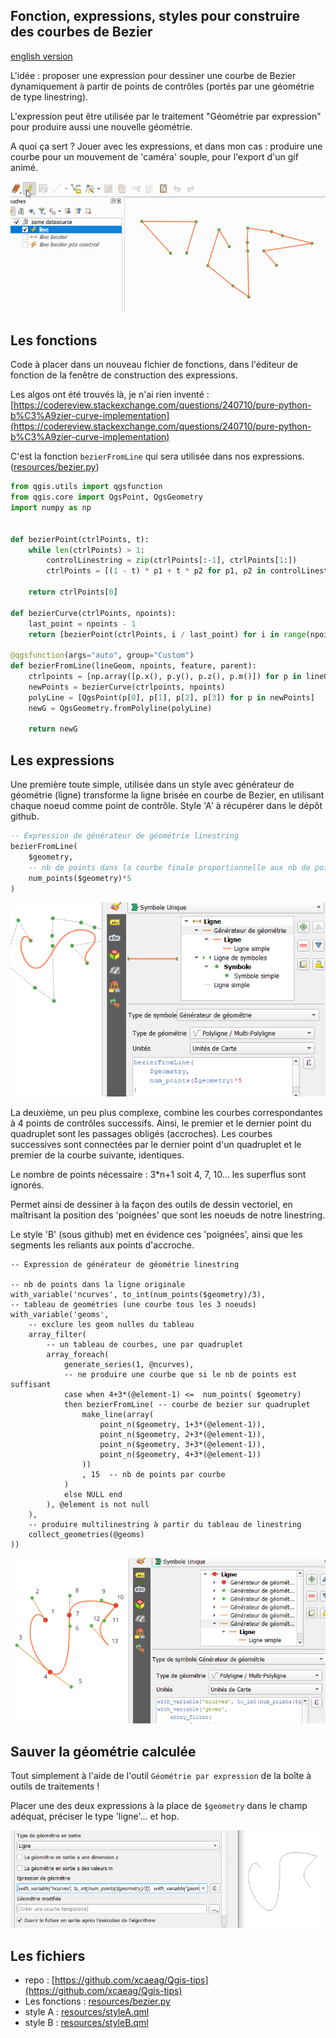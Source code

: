 ## Fonction, expressions, styles pour construire des courbes de Bezier

[english version](README.md)

L'idée : proposer une expression pour dessiner une courbe de Bezier dynamiquement à partir de points de contrôles (portés par une géométrie de type linestring).

L'expression peut être utilisée par le traitement "Géométrie par expression" pour produire aussi une nouvelle géométrie.

A quoi ça sert ? Jouer avec les expressions, et dans mon cas : produire une courbe pour un mouvement de 'caméra' souple, pour l'export d'un gif animé.

![Démo](bezier.gif)

## Les fonctions

Code à placer dans un nouveau fichier de fonctions, dans l'éditeur de fonction de la fenêtre de construction des expressions.

Les algos ont été trouvés là, je n'ai rien inventé : [https://codereview.stackexchange.com/questions/240710/pure-python-b%C3%A9zier-curve-implementation](https://codereview.stackexchange.com/questions/240710/pure-python-b%C3%A9zier-curve-implementation)

C'est la fonction `bezierFromLine` qui sera utilisée dans nos expressions. ([resources/bezier.py](resources/bezier.py))

```python
from qgis.utils import qgsfunction
from qgis.core import QgsPoint, QgsGeometry
import numpy as np


def bezierPoint(ctrlPoints, t):
    while len(ctrlPoints) > 1:
        controlLinestring = zip(ctrlPoints[:-1], ctrlPoints[1:])
        ctrlPoints = [(1 - t) * p1 + t * p2 for p1, p2 in controlLinestring]

    return ctrlPoints[0]

def bezierCurve(ctrlPoints, npoints):
    last_point = npoints - 1
    return [bezierPoint(ctrlPoints, i / last_point) for i in range(npoints)]

@qgsfunction(args="auto", group="Custom")
def bezierFromLine(lineGeom, npoints, feature, parent):
    ctrlpoints = [np.array([p.x(), p.y(), p.z(), p.m()]) for p in lineGeom.vertices()]
    newPoints = bezierCurve(ctrlpoints, npoints)
    polyLine = [QgsPoint(p[0], p[1], p[2], p[3]) for p in newPoints]
    newG = QgsGeometry.fromPolyline(polyLine)

    return newG
```

## Les expressions

Une première toute simple, utilisée dans un style avec générateur de géométrie (ligne) transforme la ligne brisée en courbe de Bezier, en utilisant chaque noeud comme point de contrôle. Style 'A' à récupérer dans le dépôt github.

```sql
-- Expression de générateur de géométrie linestring
bezierFromLine(
    $geometry, 
    -- nb de points dans la courbe finale proportionnelle aux nb de points de la ligne originale
    num_points($geometry)*5 
)
```

![Style A](styleA.png)


La deuxième, un peu plus complexe, combine les courbes correspondantes à 4 points de contrôles successifs. Ainsi, le premier et le dernier point du quadruplet sont les passages obligés (accroches). Les courbes successives sont connectées par le dernier point d'un quadruplet et le premier de la courbe suivante, identiques.

Le nombre de points nécessaire : 3*n+1  soit 4, 7, 10... les superflus sont ignorés.

Permet ainsi de dessiner à la façon des outils de dessin vectoriel, en maîtrisant la position des 'poignées' que sont les noeuds de notre linestring.

Le style 'B' (sous github) met en évidence ces 'poignées', ainsi que les segments les reliants aux points d'accroche.

```pgsql
-- Expression de générateur de géométrie linestring

-- nb de points dans la ligne originale
with_variable('ncurves', to_int(num_points($geometry)/3), 
-- tableau de geométries (une courbe tous les 3 noeuds)
with_variable('geoms', 
    -- exclure les geom nulles du tableau
	array_filter(
        -- un tableau de courbes, une par quadruplet
        array_foreach(
            generate_series(1, @ncurves),
            -- ne produire une courbe que si le nb de points est suffisant
            case when 4+3*(@element-1) <=  num_points( $geometry)
            then bezierFromLine( -- courbe de bezier sur quadruplet
                make_line(array(
                    point_n($geometry, 1+3*(@element-1)),
                    point_n($geometry, 2+3*(@element-1)),
                    point_n($geometry, 3+3*(@element-1)),
                    point_n($geometry, 4+3*(@element-1))
                ))
                , 15  -- nb de points par courbe
            )
            else NULL end
        ), @element is not null
    ),
    -- produire multilinestring à partir du tableau de linestring
	collect_geometries(@geoms)
))

```

![Style B](styleB.png)

## Sauver la géométrie calculée

Tout simplement à l'aide de l'outil `Géométrie par expression` de la boîte à outils de traitements !

Placer une des deux expressions à la place de `$geometry` dans le champ adéquat, préciser le type 'ligne'... et hop.

![processing](processing.png)

## Les fichiers

- repo : [https://github.com/xcaeag/Qgis-tips](https://github.com/xcaeag/Qgis-tips)
- Les fonctions : [resources/bezier.py](resources/bezier.py)
- style A : [resources/styleA.qml](resources/styleA.qml)
- style B : [resources/styleB.qml](resources/styleB.qml)
